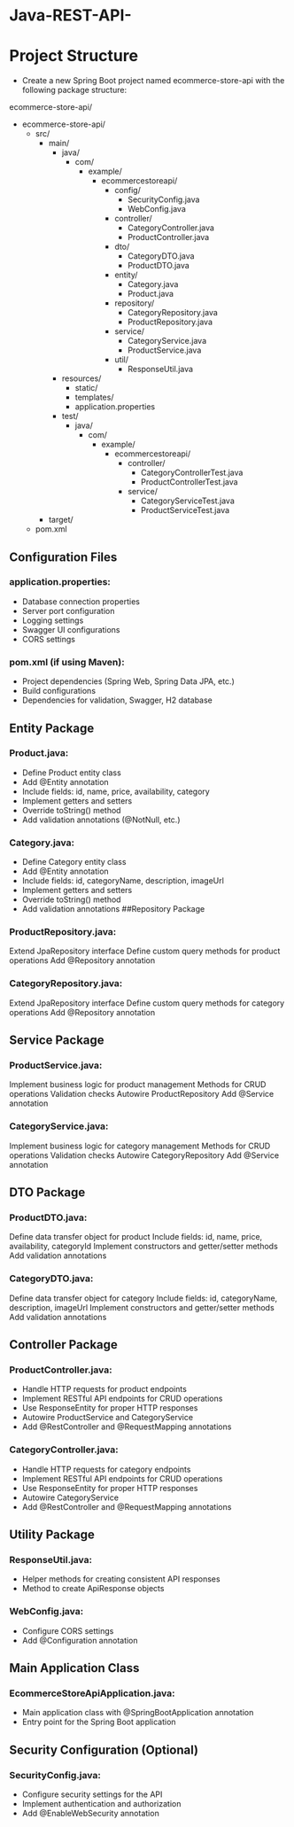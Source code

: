 # Java-REST-API-

# Project Structure
- Create a new Spring Boot project named ecommerce-store-api with the following package structure:

ecommerce-store-api/
* ecommerce-store-api/
  * src/
    * main/
      * java/
        * com/
          * example/
            * ecommercestoreapi/
              * config/
                * SecurityConfig.java
                * WebConfig.java
              * controller/
                * CategoryController.java
                * ProductController.java
              * dto/
                * CategoryDTO.java
                * ProductDTO.java
              * entity/
                * Category.java
                * Product.java
              * repository/
                * CategoryRepository.java
                * ProductRepository.java
              * service/
                * CategoryService.java
                * ProductService.java
              * util/
                * ResponseUtil.java
      * resources/
        * static/
        * templates/
        * application.properties
      * test/
        * java/
          * com/
            * example/
              * ecommercestoreapi/
                * controller/
                  * CategoryControllerTest.java
                  * ProductControllerTest.java
                * service/
                  * CategoryServiceTest.java
                  * ProductServiceTest.java
    * target/
  * pom.xml



## Configuration Files

### application.properties:
- Database connection properties
- Server port configuration
- Logging settings
- Swagger UI configurations
- CORS settings
### pom.xml (if using Maven):
- Project dependencies (Spring Web, Spring Data JPA, etc.)
- Build configurations
- Dependencies for validation, Swagger, H2 database
## Entity Package
### Product.java:
* Define Product entity class
* Add @Entity annotation
* Include fields: id, name, price, availability, category
* Implement getters and setters
* Override toString() method
* Add validation annotations (@NotNull, etc.)
### Category.java:
* Define Category entity class
* Add @Entity annotation
* Include fields: id, categoryName, description, imageUrl
* Implement getters and setters
* Override toString() method
* Add validation annotations
##Repository Package
### ProductRepository.java:
Extend JpaRepository interface
Define custom query methods for product operations
Add @Repository annotation
### CategoryRepository.java:
Extend JpaRepository interface
Define custom query methods for category operations
Add @Repository annotation
## Service Package
### ProductService.java:
Implement business logic for product management
Methods for CRUD operations
Validation checks
Autowire ProductRepository
Add @Service annotation
### CategoryService.java:
Implement business logic for category management
Methods for CRUD operations
Validation checks
Autowire CategoryRepository
Add @Service annotation
## DTO Package
### ProductDTO.java:
Define data transfer object for product
Include fields: id, name, price, availability, categoryId
Implement constructors and getter/setter methods
Add validation annotations
### CategoryDTO.java:
Define data transfer object for category
Include fields: id, categoryName, description, imageUrl
Implement constructors and getter/setter methods
Add validation annotations
## Controller Package
### ProductController.java:
* Handle HTTP requests for product endpoints
* Implement RESTful API endpoints for CRUD operations
* Use ResponseEntity for proper HTTP responses
* Autowire ProductService and CategoryService
* Add @RestController and @RequestMapping annotations
### CategoryController.java:
* Handle HTTP requests for category endpoints
* Implement RESTful API endpoints for CRUD operations
* Use ResponseEntity for proper HTTP responses
* Autowire CategoryService
* Add @RestController and @RequestMapping annotations
## Utility Package
### ResponseUtil.java:
* Helper methods for creating consistent API responses
* Method to create ApiResponse objects
### WebConfig.java:
* Configure CORS settings
* Add @Configuration annotation

## Main Application Class
### EcommerceStoreApiApplication.java:
* Main application class with @SpringBootApplication annotation
* Entry point for the Spring Boot application

## Security Configuration (Optional)
### SecurityConfig.java:
* Configure security settings for the API
* Implement authentication and authorization
* Add @EnableWebSecurity annotation
